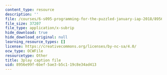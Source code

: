 ```yaml
---
content_type: resource
description: ''
file: /courses/6-s095-programming-for-the-puzzled-january-iap-2018/8956e99f6bef5ae3b5c119c8e34ad413_a1RaIqkdG0c.vtt
file_size: 37207
file_type: application/x-subrip
hide_download: true
hide_download_original: null
learning_resource_types: []
license: https://creativecommons.org/licenses/by-nc-sa/4.0/
ocw_type: OCWFile
resourcetype: Other
title: 3play caption file
uid: 8956e99f-6bef-5ae3-b5c1-19c8e34ad413
---
```

